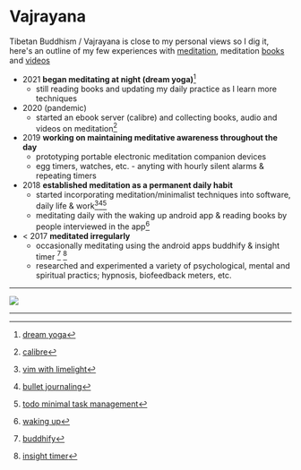 # Vajrayana

Tibetan Buddhism / Vajrayana is close to my personal views so I dig it, here's an outline of my few experiences with [meditation](meditation/), meditation [books](books/) and [videos](videos/)

* 2021 **began meditating at night (dream yoga)**[^8]
	* still reading books and updating my daily practice as I learn more techniques 
* 2020 (pandemic) 
	* started an ebook server (calibre) and collecting books, audio and videos on meditation[^4]
* 2019 **working on maintaining meditative awareness throughout the day** 
	* prototyping portable electronic meditation companion devices
	* egg timers, watches, etc. - anyting with hourly silent alarms & repeating timers
* 2018 **established meditation as a permanent daily habit**
	* started incorporating meditation/minimalist techniques into software, daily life & work[^5][^6][^7]
	* meditating daily with the waking up android app & reading books by people interviewed in the app[^3]
* < 2017 **meditated irregularly**
	* occasionally meditating using the android apps buddhify & insight timer [^1] [^2]
	* researched and experimented a variety of psychological, mental and spiritual practics; hypnosis, biofeedback meters, etc.
----

![](paths.png)

----

[^1]:[buddhify](https://buddhify.com/)
[^2]:[insight timer](https://insighttimer.com/)
[^3]:[waking up](https://app.wakingup.com/)
[^4]:[calibre](https://github.com/janeczku/calibre-web)
[^5]:[vim with limelight](https://github.com/junegunn/limelight.vim)
[^6]:[bullet journaling](https://www.youtube.com/watch?v=fm15cmYU0IM)
[^7]:[todo minimal task management](https://github.com/todotxt/todo.txt-cli) 
[^8]:[dream yoga](meditation/dream-yoga/)
